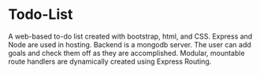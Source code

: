 # Todo-List

A web-based to-do list created with bootstrap, html, and CSS. Express and Node are used in hosting. Backend is a mongodb server. The user can add goals and check them off as they are accomplished. Modular, mountable route handlers are dynamically created using Express Routing.

